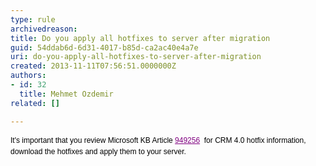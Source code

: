 ```yaml
---
type: rule
archivedreason: 
title: Do you apply all hotfixes to server after migration
guid: 54ddab6d-6d31-4017-b85d-ca2ac40e4a7e
uri: do-you-apply-all-hotfixes-to-server-after-migration
created: 2013-11-11T07:56:51.0000000Z
authors:
- id: 32
  title: Mehmet Ozdemir
related: []

---
```



<p>
   <span style="color&#58;#000000;font-family&#58;verdana, sans-serif;font-size&#58;12px;line-height&#58;16.7969px;">​It's important that you review Microsoft KB Article&#160;</span><a href="http&#58;//support.microsoft.com/kb/949256" style="padding-right&#58;0px;padding-bottom&#58;0px;padding-left&#58;0px;font-family&#58;verdana, sans-serif;font-size&#58;12px;color&#58;purple;line-height&#58;16.7969px;">949256</a><span style="color&#58;#000000;font-family&#58;verdana, sans-serif;font-size&#58;12px;line-height&#58;16.7969px;">&#160;​</span><span style="color&#58;#000000;font-family&#58;verdana, sans-serif;font-size&#58;12px;line-height&#58;16.7969px;">&#160;for CRM 4.0 hotfix information, download the hotfixes and apply them to your server.</span>​</p>
<br><excerpt class='endintro'></excerpt><br>



